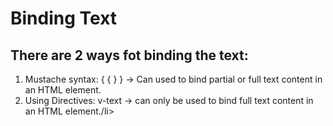 # Binding Text




## There are 2 ways fot binding the text:
<ol>
  <li>Mustache syntax:  { { } }  -> Can used to bind partial or full text content in an HTML element.</li>
  <li>Using Directives: v-text   -> can only be used to bind full text content in an HTML element./li>
</ol>

